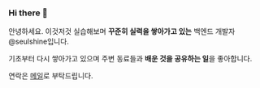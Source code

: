 ### Hi there 👋


안녕하세요. 이것저것 실습해보며 **꾸준히 실력을 쌓아가고 있는** 백엔드 개발자 @seulshine입니다. 

기초부터 다시 쌓아가고 있으며 주변 동료들과 **배운 것을 공유하는 일**을 좋아합니다.

연락은 [메일](mailto:seulshine@gmail.com)로 부탁드립니다.

<!--
**seulshine/seulshine** is a ✨ _special_ ✨ repository because its `README.md` (this file) appears on your GitHub profile.

Here are some ideas to get you started:

- 🔭 I’m currently working on ...
- 🌱 I’m currently learning ...
- 👯 I’m looking to collaborate on ...
- 🤔 I’m looking for help with ...
- 💬 Ask me about ...
- 📫 How to reach me: ...
- 😄 Pronouns: ...
- ⚡ Fun fact: ...
-->
